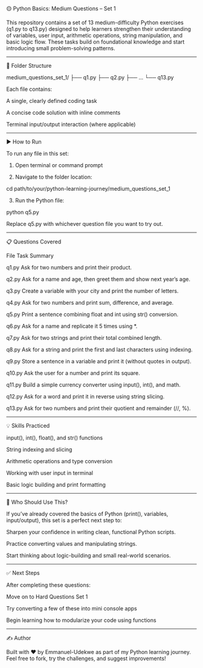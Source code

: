 🟡 Python Basics: Medium Questions – Set 1

This repository contains a set of 13 medium-difficulty Python exercises (q1.py to q13.py) designed to help learners strengthen their understanding of variables, user input, arithmetic operations, string manipulation, and basic logic flow. These tasks build on foundational knowledge and start introducing small problem-solving patterns.


---

📁 Folder Structure

medium_questions_set_1/
├── q1.py
├── q2.py
├── ...
└── q13.py

Each file contains:

A single, clearly defined coding task

A concise code solution with inline comments

Terminal input/output interaction (where applicable)



---

▶ How to Run

To run any file in this set:

1. Open terminal or command prompt


2. Navigate to the folder location:

cd path/to/your/python-learning-journey/medium_questions_set_1


3. Run the Python file:

python q5.py



Replace q5.py with whichever question file you want to try out.


---

📋 Questions Covered

File	Task Summary


q1.py    Ask for two numbers and print their product.

q2.py    Ask for a name and age, then greet them and show next year’s age.

q3.py    Create a variable with your city and print the number of letters.

q4.py    Ask for two numbers and print sum, difference, and average.

q5.py    Print a sentence combining float and int using str() conversion.

q6.py    Ask for a name and replicate it 5 times using *.

q7.py    Ask for two strings and print their total combined length.

q8.py    Ask for a string and print the first and last characters using indexing.

q9.py    Store a sentence in a variable and print it (without quotes in output).

q10.py   Ask the user for a number and print its square.

q11.py   Build a simple currency converter using input(), int(), and math.

q12.py   Ask for a word and print it in reverse using string slicing.

q13.py   Ask for two numbers and print their quotient and remainder (//, %).

---

💡 Skills Practiced

input(), int(), float(), and str() functions

String indexing and slicing

Arithmetic operations and type conversion

Working with user input in terminal

Basic logic building and print formatting



---

🧠 Who Should Use This?

If you’ve already covered the basics of Python (print(), variables, input/output), this set is a perfect next step to:

Sharpen your confidence in writing clean, functional Python scripts.

Practice converting values and manipulating strings.

Start thinking about logic-building and small real-world scenarios.



---

✅ Next Steps

After completing these questions:

Move on to Hard Questions Set 1

Try converting a few of these into mini console apps

Begin learning how to modularize your code using functions



---

✍ Author

Built with ❤ by Emmanuel-Udekwe as part of my Python learning journey.
Feel free to fork, try the challenges, and suggest improvements!